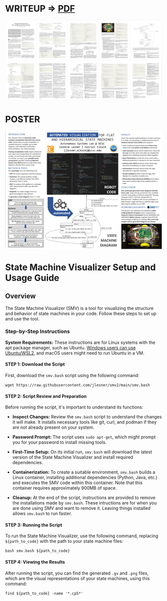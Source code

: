 # WRITEUP => [PDF](https://github.com/jlesner/smv2/blob/main/smv_ieee_035.pdf) 
[![Research Writeup](smv_ieee_035.png)](https://github.com/jlesner/smv2/blob/main/smv_ieee_035.pdf)

# POSTER
![Research Poster](48x36_smv_poster_010.png)

# State Machine Visualizer Setup and Usage Guide

## Overview
The State Machine Visualizer (SMV) is a tool for visualizing the structure and behavior of state machines in your code. Follow these steps to set up and use the tool.

### Step-by-Step Instructions

**System Requirements:** These instructions are for Linux systems with the apt package manager, such as Ubuntu. [Windows users can use Ubuntu/WSL2](https://learn.microsoft.com/en-us/windows/wsl/install), and macOS users might need to run Ubuntu in a VM.

#### STEP 1: Download the Script
First, download the `smv.bash` script using the following command:
```
wget https://raw.githubusercontent.com/jlesner/smv2/main/smv.bash 
```

#### STEP 2: Script Review and Preparation

Before running the script, it's important to understand its functions:

- **Inspect Changes:** Review the `smv.bash` script to understand the changes it will make. It installs necessary tools like git, curl, and podman if they are not already present on your system.

- **Password Prompt:** The script uses `sudo apt-get`, which might prompt you for your password to install missing tools.

- **First-Time Setup:** On its initial run, `smv.bash` will download the latest version of the State Machine Visualizer and install required dependencies.

- **Containerization:** To create a suitable environment, `smv.bash` builds a Linux container, installing additional dependencies (Python, Java, etc.) and executes the SMV code within this container. Note that this container requires approximately 900MB of space.

- **Cleanup:** At the end of the script, instructions are provided to remove the installations made by `smv.bash`. These intructions are for when you are done using SMV and want to remove it. Leaving things installed allows  `smv.bash` to run faster. 

#### STEP 3: Running the Script
To run the State Machine Visualizer, use the following command, replacing `${path_to_code}` with the path to your state machine files:
```
bash smv.bash ${path_to_code}
```

#### STEP 4: Viewing the Results
After running the script, you can find the generated `.gv` and `.png` files, which are the visual representations of your state machines, using this command:
```
find ${path_to_code} -name '*.cp5*'
```

